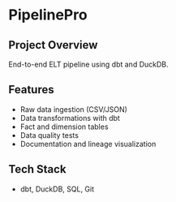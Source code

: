 # PipelinePro

## Project Overview
End-to-end ELT pipeline using dbt and DuckDB.

## Features
- Raw data ingestion (CSV/JSON)
- Data transformations with dbt
- Fact and dimension tables
- Data quality tests
- Documentation and lineage visualization

## Tech Stack
- dbt, DuckDB, SQL, Git